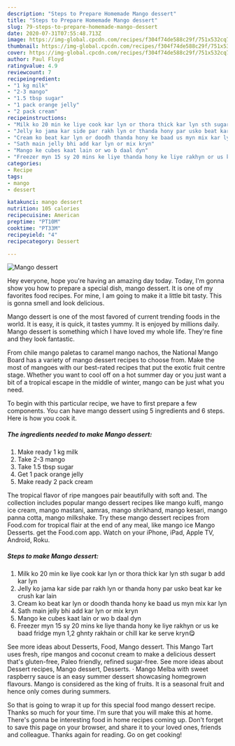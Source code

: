 ```yaml
---
description: "Steps to Prepare Homemade Mango dessert"
title: "Steps to Prepare Homemade Mango dessert"
slug: 79-steps-to-prepare-homemade-mango-dessert
date: 2020-07-31T07:55:48.713Z
image: https://img-global.cpcdn.com/recipes/f304f74de588c29f/751x532cq70/mango-dessert-recipe-main-photo.jpg
thumbnail: https://img-global.cpcdn.com/recipes/f304f74de588c29f/751x532cq70/mango-dessert-recipe-main-photo.jpg
cover: https://img-global.cpcdn.com/recipes/f304f74de588c29f/751x532cq70/mango-dessert-recipe-main-photo.jpg
author: Paul Floyd
ratingvalue: 4.9
reviewcount: 7
recipeingredient:
- "1 kg milk"
- "2-3 mango"
- "1.5 tbsp sugar"
- "1 pack orange jelly"
- "2 pack cream"
recipeinstructions:
- "Milk ko 20 min ke liye cook kar lyn or thora thick kar lyn sth sugar b add kar lyn"
- "Jelly ko jama kar side par rakh lyn or thanda hony par usko beat kar ke crush kar lain"
- "Cream ko beat kar lyn or doodh thanda hony ke baad us myn mix kar lyn"
- "Sath main jelly bhi add kar lyn or mix kryn"
- "Mango ke cubes kaat lain or wo b daal dyn"
- "Freezer myn 15 sy 20 mins ke liye thanda hony ke liye rakhyn or us ke baad fridge myn 1,2 ghnty rakhain or chill kar ke serve kryn😋"
categories:
- Recipe
tags:
- mango
- dessert

katakunci: mango dessert 
nutrition: 105 calories
recipecuisine: American
preptime: "PT10M"
cooktime: "PT33M"
recipeyield: "4"
recipecategory: Dessert

---
```



![Mango dessert](https://img-global.cpcdn.com/recipes/f304f74de588c29f/751x532cq70/mango-dessert-recipe-main-photo.jpg)

Hey everyone, hope you're having an amazing day today. Today, I'm gonna show you how to prepare a special dish, mango dessert. It is one of my favorites food recipes. For mine, I am going to make it a little bit tasty. This is gonna smell and look delicious.

Mango dessert is one of the most favored of current trending foods in the world. It is easy, it is quick, it tastes yummy. It is enjoyed by millions daily. Mango dessert is something which I have loved my whole life. They're fine and they look fantastic.

From chile mango paletas to caramel mango nachos, the National Mango Board has a variety of mango dessert recipes to choose from. Make the most of mangoes with our best-rated recipes that put the exotic fruit centre stage. Whether you want to cool off on a hot summer day or you just want a bit of a tropical escape in the middle of winter, mango can be just what you need.


To begin with this particular recipe, we have to first prepare a few components. You can have mango dessert using 5 ingredients and 6 steps. Here is how you cook it.

<!--inarticleads1-->

##### The ingredients needed to make Mango dessert:

1. Make ready 1 kg milk
1. Take 2-3 mango
1. Take 1.5 tbsp sugar
1. Get 1 pack orange jelly
1. Make ready 2 pack cream


The tropical flavor of ripe mangoes pair beautifully with soft and. The collection includes popular mango dessert recipes like mango kulfi, mango ice cream, mango mastani, aamras, mango shrikhand, mango kesari, mango panna cotta, mango milkshake. Try these mango dessert recipes from Food.com for tropical flair at the end of any meal, like mango ice Mango Desserts. get the Food.com app. Watch on your iPhone, iPad, Apple TV, Android, Roku. 

<!--inarticleads2-->

##### Steps to make Mango dessert:

1. Milk ko 20 min ke liye cook kar lyn or thora thick kar lyn sth sugar b add kar lyn
1. Jelly ko jama kar side par rakh lyn or thanda hony par usko beat kar ke crush kar lain
1. Cream ko beat kar lyn or doodh thanda hony ke baad us myn mix kar lyn
1. Sath main jelly bhi add kar lyn or mix kryn
1. Mango ke cubes kaat lain or wo b daal dyn
1. Freezer myn 15 sy 20 mins ke liye thanda hony ke liye rakhyn or us ke baad fridge myn 1,2 ghnty rakhain or chill kar ke serve kryn😋


See more ideas about Desserts, Food, Mango dessert. This Mango Tart uses fresh, ripe mangos and coconut cream to make a delicious dessert that&#39;s gluten-free, Paleo friendly, refined sugar-free. See more ideas about Dessert recipes, Mango dessert, Desserts. · Mango Melba with sweet raspberry sauce is an easy summer dessert showcasing homegrown flavours. Mango is considered as the king of fruits. It is a seasonal fruit and hence only comes during summers. 

So that is going to wrap it up for this special food mango dessert recipe. Thanks so much for your time. I'm sure that you will make this at home. There's gonna be interesting food in home recipes coming up. Don't forget to save this page on your browser, and share it to your loved ones, friends and colleague. Thanks again for reading. Go on get cooking!
